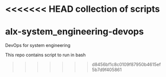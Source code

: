 <<<<<<< HEAD
collection of scripts
=======
# alx-system_engineering-devops
DevOps for system engineering

This repo contains script to run in bash
>>>>>>> d8456bf1c8c0109f87950b4615ef5b7d9f405861
